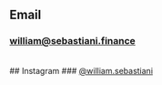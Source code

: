 ## Email
### [william@sebastiani.finance](mailto:william@sebastiani.finance)
<br/>
## Instagram
### <a href="https://www.instagram.com/william.sebastiani/" target="_blank">@william.sebastiani</a>